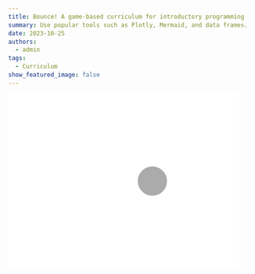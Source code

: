 ```yaml
---
title: Bounce! A game-based curriculum for introductory programming
summary: Use popular tools such as Plotly, Mermaid, and data frames.
date: 2023-10-25
authors:
  - admin
tags:
  - Curriculum
show_featured_image: false
---
```



<img src="bounce.png" class="gif" alt="Bounce game"/>